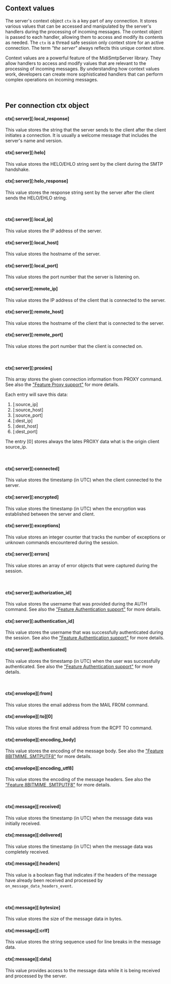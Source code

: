 <h2>Context values</h2>

The server's context object `ctx` is a key part of any connection. It stores various values that can be accessed and manipulated by the server's handlers during the processing of incoming messages. The context object is passed to each handler, allowing them to access and modify its contents as needed. The `ctx` is a thread safe session only context store for an active connection. The term _"the server"_ always reflects this unique context store.

Context values are a powerful feature of the MidiSmtpServer library. They allow handlers to access and modify values that are relevant to the processing of incoming messages. By understanding how context values work, developers can create more sophisticated handlers that can perform complex operations on incoming messages.

<br>

<h2>Per connection ctx object</h2>

#### ctx[:server][:local_response]

This value stores the string that the server sends to the client after the client initiates a connection. It is usually a welcome message that includes the server's name and version.

#### ctx[:server][:helo]

This value stores the HELO/EHLO string sent by the client during the SMTP handshake.

#### ctx[:server][:helo_response]

This value stores the response string sent by the server after the client sends the HELO/EHLO string.

<br>

#### ctx[:server][:local_ip]

This value stores the IP address of the server.

#### ctx[:server][:local_host]

This value stores the hostname of the server.

#### ctx[:server][:local_port]

This value stores the port number that the server is listening on.

#### ctx[:server][:remote_ip]

This value stores the IP address of the client that is connected to the server.

#### ctx[:server][:remote_host]

This value stores the hostname of the client that is connected to the server.

#### ctx[:server][:remote_port]

This value stores the port number that the client is connected on.

<br>

#### ctx[:server][:proxies]

This array stores the given connection information from PROXY command. See also the ["Feature Proxy support"](feature_proxy.md) for more details.

Each entry will save this data:

1. [:source_ip]
1. [:source_host]
1. [:source_port]
1. [:dest_ip]
1. [:dest_host]
1. [:dest_port]

The entry [0] stores always the lates PROXY data what is the origin client source_ip.

<br>

#### ctx[:server][:connected]

This value stores the timestamp (in UTC) when the client connected to the server.

#### ctx[:server][:encrypted]

This value stores the timestamp (in UTC) when the encryption was established between the server and client.

#### ctx[:server][:exceptions]

This value stores an integer counter that tracks the number of exceptions or unknown commands encountered during the session.

#### ctx[:server][:errors]

This value stores an array of error objects that were captured during the session.

<br>

#### ctx[:server][:authorization_id]

This value stores the username that was provided during the AUTH command. See also the ["Feature Authentication support"](feature_authentication.md) for more details.

#### ctx[:server][:authentication_id]

This value stores the username that was successfully authenticated during the session. See also the ["Feature Authentication support"](feature_authentication.md) for more details.

#### ctx[:server][:authenticated]

This value stores the timestamp (in UTC) when the user was successfully authenticated. See also the ["Feature Authentication support"](feature_authentication.md) for more details.

<br>

#### ctx[:envelope][:from]

This value stores the email address from the MAIL FROM command.

#### ctx[:envelope][:to][0]

This value stores the first email address from the RCPT TO command.

#### ctx[:envelope][:encoding_body]

This value stores the encoding of the message body. See also the ["Feature 8BITMIME, SMTPUTF8"](feature_8bitmime_smtputf8.md) for more details.

#### ctx[:envelope][:encoding_utf8]

This value stores the encoding of the message headers. See also the ["Feature 8BITMIME, SMTPUTF8"](feature_8bitmime_smtputf8.md) for more details.

<br>

#### ctx[:message][:received]

This value stores the timestamp (in UTC) when the message data was initially received.

#### ctx[:message][:delivered]

This value stores the timestamp (in UTC) when the message data was completely received.

#### ctx[:message][:headers]

This value is a boolean flag that indicates if the headers of the message have already been received and processed by `on_message_data_headers_event`.

<br>

#### ctx[:message][:bytesize]

This value stores the size of the message data in bytes.

#### ctx[:message][:crlf]

This value stores the string sequence used for line breaks in the message data.

#### ctx[:message][:data]

This value provides access to the message data while it is being received and processed by the server.

<br>
